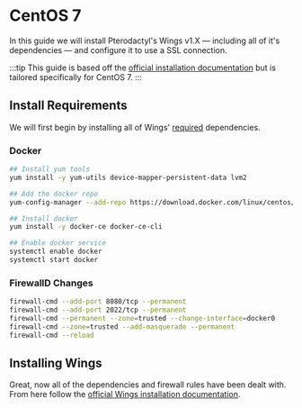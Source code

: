 # CentOS 7
In this guide we will install Pterodactyl's Wings v1.X — including all of it's dependencies — and configure it to use a SSL connection.


:::tip
This guide is based off the [official installation documentation](../../documentation/wings/installing.md) but is tailored specifically for CentOS 7.
:::

## Install Requirements
We will first begin by installing all of Wings' [required](../../documentation/wings/installing.md#dependencies) dependencies.

### Docker

```bash
## Install yum tools
yum install -y yum-utils device-mapper-persistent-data lvm2

## Add the docker repo
yum-config-manager --add-repo https://download.docker.com/linux/centos/docker-ce.repo

## Install docker
yum install -y docker-ce docker-ce-cli

## Enable docker service
systemctl enable docker
systemctl start docker
```

### FirewallD Changes
```bash
firewall-cmd --add-port 8080/tcp --permanent
firewall-cmd --add-port 2022/tcp --permanent
firewall-cmd --permanent --zone=trusted --change-interface=docker0
firewall-cmd --zone=trusted --add-masquerade --permanent
firewall-cmd --reload
```

## Installing Wings
Great, now all of the dependencies and firewall rules have been dealt with. From here follow the [official Wings installation documentation](../../documentation/wings/installing.md#enabling-swap).
